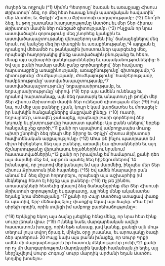 
Ուղերձ եւ ողջույն
(^1) Սիմոն Պետրոսը՝ ծառան եւ առաքյալը Հիսուս Քրիստոսի՝ ձեզ, որ մեզ հետ հասաք նույն պատվական հավատին՝
մեր Աստծու եւ Փրկչի՝ Հիսուս Քրիստոսի արդարությամբ։
(^2) Շնո՜րհ ձեզ, եւ թող շատանա խաղաղությունը Աստծու եւ մեր Տեր Հիսուս Քրիստոսի մասին ձեր ունեցած
գիտությամբ։
(^3) Ինչքան որ նրա աստվածային զորությունը մեզ շնորհեց կյանքին եւ աստվածապաշտությանը վերաբերող ամեն ինչ՝
ճանաչեցնելով մեզ նրան, ով կանչեց մեզ իր փառքին եւ առաքինությանը,^4 այդքան էլ դրանցով մեծամեծ ու թանկագին
խոստումներ պարգեւեց մեզ, որպեսզի հաղորդակից լինեք աստվածային բնությանը եւ հեռու մնաք այս աշխարհի
ցանկություններից եւ ապականություններից։ 5 Եվ այս բանի համար ամեն ջանք գործադրելով՝ ձեր հավատը
հարստացրե՛ք առաքինությամբ, առաքինությունը՝ գիտությամբ,^6 գիտությունը՝ ժուժկալությամբ, ժուժկալությունը՝
համբերությամբ, համբերությունը՝ աստվածապաշտությամբ,^7 աստվածապաշտությունը՝ եղբայրասիրությամբ, եւ
եղբայրասիրությունը՝ սիրով։
(^8) Երբ այս ամենն ունենաք եւ դրանով հարստանաք, այն ձեզ դատարկ եւ անպտուղ չի թողնի մեր Տեր Հիսուս
Քրիստոսի մասին ձեր ունեցած գիտության մեջ։
(^9) Իսկ նա, ում մեջ այս բաները չկան, կույր է կամ կարճատես եւ մոռացել է իր նախկին հանցանքներից մաքրված
լինելը։
(^10) Ուստի, եղբայրնե՛ր, առավե՛լ ջանացեք, որպեսզի բարի գործերով ձեր կոչումը եւ ընտրությունը հաստատ պահեք։
Այս բանն անելով՝ երբեք հանցանք չեք գործի,^11 քանի որ այսպիսով ամբողջապես մուտք պիտի շնորհվի ձեզ դեպի մեր
Տիրոջ եւ Փրկչի՝ Հիսուս Քրիստոսի հավիտենական արքայությունը։
(^12) Ահա թե ինչու պատրաստ եմ միշտ հիշեցնելու ձեզ այս բաները, առավել եւս գիտակներին եւ այդ ճշմարտությանը
վերահասու եղածներին ու նրանում հաստատվածներին,^13 քանի որ իրավունք եմ համարում, քանի դեռ այս մարմնի մեջ
եմ, արթուն պահել ձեզ հիշեցումներով՝ 14 իմանալով, որ շուտով մերկանալու եմ այս մարմնից, ինչպես մեր Տեր Հիսուս
Քրիստոսն ինձ հայտնեց։
(^15) Եվ ամեն հնարավոր բան անում եմ՝ ձեզ միշտ հորդորելու, որպեսզի այս աշխարհից իմ մեկնելուց հետո էլ հիշեք
այս բաները։
(^16) Ոչ թե շինծու առասպելների հետեւից գնալով ձեզ ճանաչեցրինք մեր Տեր Հիսուսի Քրիստոսի զորությունը եւ
գալուստը, այլ հենց մենք ականատես եղանք նրա մեծությանը.^17 քանի որ Հայր Աստծուց ստացավ փառք եւ պատիվ, երբ
մեծավայելուչ փառքից եկավ այս ձայնը. «Դա է իմ սիրելի որդին, որին տվեցի իմ ամբողջ բարեհաճությունը»։


(^18) Երկնքից եկող այս ձայնը լսեցինք հենց մենք, որ նրա հետ էինք սուրբ լեռան վրա։
(^19) Ունենք նաեւ մարգարեական ավելի հաստատուն խոսքը, որին եթե անսաք, լավ կանեք, քանզի այն մութ տեղում
լույս տվող ճրագ է, մինչեւ օրը լուսանա, եւ արուսյակը ծագի ձեր սրտերում։ 20 Բայց նախ այս բա՛նն իմացեք, որ Սուրբ
Գրքի ամեն մի մարգարեություն իր հատուկ մեկնությունը չունի,^21 քանի որ ոչ մի մարգարեություն մարդկային կամքի
համաձայն չի եղել, այլ ներշնչվելով Սուրբ Հոգուց՝ սուրբ մարդիկ արժանի եղան Աստծու կողմից խոսելու։
